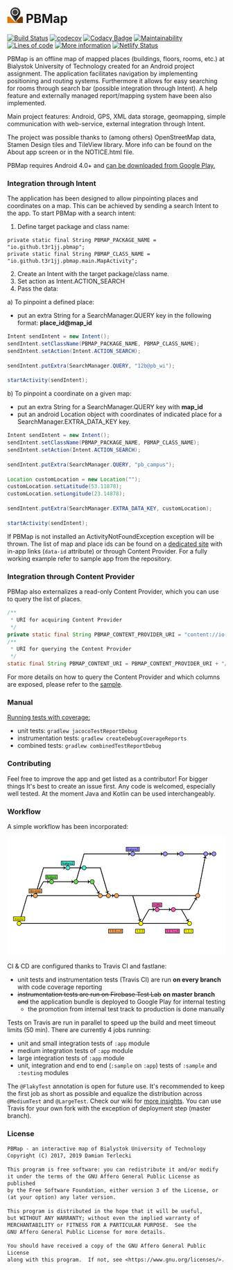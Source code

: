 # ![](app/src/main/res/mipmap-ldpi/ic_launcher.png) PBMap  

[![Build Status](https://travis-ci.org/t3rmian/PBMap.svg?branch=master)](https://travis-ci.org/t3rmian/PBMap)
[![codecov](https://codecov.io/gh/t3rmian/PBMap/branch/master/graph/badge.svg)](https://codecov.io/gh/t3rmian/PBMap)
[![Codacy Badge](https://api.codacy.com/project/badge/Grade/cb0b81a801684f458360b84cef4fdbb3)](https://app.codacy.com/app/t3rmian/PBMap?utm_source=github.com&utm_medium=referral&utm_content=t3rmian/PBMap&utm_campaign=Badge_Grade_Dashboard)
[![Maintainability](https://api.codeclimate.com/v1/badges/9f2e04a025180ab4f211/maintainability)](https://codeclimate.com/github/t3rmian/PBMap/maintainability)
[![Lines of code](https://tokei.rs/b1/github/t3rmian/PBMap)](https://github.com/Aaronepower/tokei)
[![More information](https://img.shields.io/badge/Wiki-%F0%9F%93%96-blue)](https://img.shields.io/badge/Wiki-%F0%9F%93%96-blue)
[![Netlify Status](https://api.netlify.com/api/v1/badges/e470d84b-52d5-4768-b540-3c12d181ae6c/deploy-status)](https://app.netlify.com/sites/pbmap/deploys)

PBMap is an offline map of mapped places (buildings, floors, rooms, etc.) at Bialystok University of Technology created for an Android project assignment. The application facilitates navigation by implementing positioning and routing systems. Furthermore it allows for easy searching for rooms through search bar (possible integration through Intent). A help feature and externally managed report/mapping system have been also implemented.

Main project features: Android, GPS, XML data storage, geomapping, simple communication with web-service, external integration through Intent.

The project was possible thanks to (among others) OpenStreetMap data, Stamen Design tiles and TileView library. More info can be found on the About app screen or in the NOTICE.html file.

PBMap requires Android 4.0+ and [can be downloaded from Google Play.](https://play.google.com/store/apps/details?id=io.github.t3r1jj.pbmap)

### Integration through Intent

The application has been designed to allow pinpointing places and coordinates on a map. This can be achieved by sending a search Intent to the app. To start PBMap with a search intent:

1. Define target package and class name:
````
private static final String PBMAP_PACKAGE_NAME = "io.github.t3r1jj.pbmap";
private static final String PBMAP_CLASS_NAME = "io.github.t3r1jj.pbmap.main.MapActivity";
````

2. Create an Intent with the target package/class name.
3. Set action as Intent.ACTION_SEARCH
4. Pass the data:

 a) To pinpoint a defined place:
  - put an extra String for a SearchManager.QUERY key in the following format: **place_id@map_id**
````java
Intent sendIntent = new Intent();
sendIntent.setClassName(PBMAP_PACKAGE_NAME, PBMAP_CLASS_NAME);
sendIntent.setAction(Intent.ACTION_SEARCH);

sendIntent.putExtra(SearchManager.QUERY, "12b@pb_wi");

startActivity(sendIntent);
````
b) To pinpoint a coordinate on a given map:
 - put an extra String for a SearchManager.QUERY key with **map_id**
 - put an android Location object with coordinates of indicated place for a SearchManager.EXTRA_DATA_KEY key.
````java
Intent sendIntent = new Intent();
sendIntent.setClassName(PBMAP_PACKAGE_NAME, PBMAP_CLASS_NAME);
sendIntent.setAction(Intent.ACTION_SEARCH);

sendIntent.putExtra(SearchManager.QUERY, "pb_campus");

Location customLocation = new Location("");
customLocation.setLatitude(53.11878);
customLocation.setLongitude(23.14878);

sendIntent.putExtra(SearchManager.EXTRA_DATA_KEY, customLocation);

startActivity(sendIntent);
````

If PBMap is not installed an ActivityNotFoundException exception will be thrown. The list of map and place ids can be found on a [dedicated site](https://pbmap.termian.dev) with in-app links (`data-id` attribute) or through Content Provider. For a fully working example refer to sample app from the repository.

### Integration through Content Provider

PBMap also externalizes a read-only Content Provider, which you can use to query the list of places.

````java
/**
 * URI for acquiring Content Provider
 */
private static final String PBMAP_CONTENT_PROVIDER_URI = "content://io.github.t3r1jj.pbmap.search.SearchListProvider"; //URI for acquiring Content Provider
/**
 * URI for querying the Content Provider
 */
static final String PBMAP_CONTENT_URI = PBMAP_CONTENT_PROVIDER_URI + "/suggestions"; //URI for query
````

For more details on how to query the Content Provider and which columns are exposed, please refer to the [sample](./sample).

### Manual

[Running tests with coverage:](https://github.com/vanniktech/gradle-android-junit-jacoco-plugin)  
- unit tests: ``gradlew jacocoTestReportDebug``  
- instrumentation tests: ``gradlew createDebugCoverageReports``  
- combined tests: ``gradlew combinedTestReportDebug``  

### Contributing

Feel free to improve the app and get listed as a contributor! For bigger things It's best to create an issue first. Any code is welcomed, especially well tested. At the moment Java and Kotlin can be used interchangeably.

### Workflow

A simple workflow has been incorporated:

![Build Status](./misc/workflow.png)

CI & CD are configured thanks to Travis CI and fastlane:
- unit tests and instrumentation tests (Travis CI) are run **on every branch** with code coverage reporting
- ~~instrumentation tests are run on Firebase Test Lab~~ **on master branch** ~~and~~ the application bundle is deployed to Google Play for internal testing  
    - the promotion from internal test track to production is done manually

Tests on Travis are run in parallel to speed up the build and meet timeout limits (50 min). There are currently 4 jobs running:
- unit and small integration tests of `:app` module
- medium integration tests of `:app` module
- large integration tests of `:app` module
- unit, integration and end to end (`:sample` on `:app`) tests of `:sample` and `:testing` modules

The `@FlakyTest` annotation is open for future use. It's recommended to keep the first job as short as possible and equalize the distribution
across `@MediumTest` and `@LargeTest`. Check our wiki for [more insights](https://github.com/t3rmian/PBMap/wiki/Test-parallelization).
You can use Travis for your own fork with the exception of deployment step (master branch).

### License

    PBMap - an interactive map of Bialystok University of Technology
    Copyright (C) 2017, 2019 Damian Terlecki

    This program is free software: you can redistribute it and/or modify
    it under the terms of the GNU Affero General Public License as published
    by the Free Software Foundation, either version 3 of the License, or
    (at your option) any later version.

    This program is distributed in the hope that it will be useful,
    but WITHOUT ANY WARRANTY; without even the implied warranty of
    MERCHANTABILITY or FITNESS FOR A PARTICULAR PURPOSE.  See the
    GNU Affero General Public License for more details.

    You should have received a copy of the GNU Affero General Public License
    along with this program.  If not, see <https://www.gnu.org/licenses/>.
